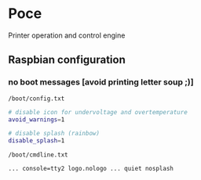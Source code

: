 # Poce
Printer operation and control engine

## Raspbian configuration

### no boot messages [avoid printing letter soup ;)]

`/boot/config.txt`
```bash
# disable icon for undervoltage and overtemperature
avoid_warnings=1

# disable splash (rainbow)
disable_splash=1
```

`/boot/cmdline.txt`

```bash
... console=tty2 logo.nologo ... quiet nosplash
```
